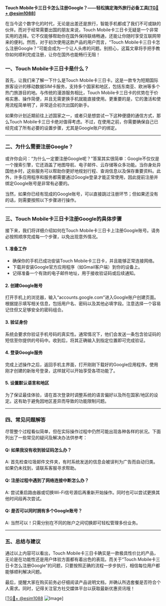 **Touch Mobile卡三日卡怎么注册Google？——轻松搞定海外旅行必备工具[[TG💪+ @esim1088](https://t.me/s/esim1088)]**

在当今这个数字化的时代，无论是出差还是旅行，智能手机都成了我们不可或缺的伙伴。而对于经常需要出国的朋友来说，Touch Mobile卡三日卡无疑是一个非常实用的选择。它不仅能够帮助你在国外保持联络畅通，还能让你随时享受互联网带来的便利。然而，对于初次使用这款产品的用户而言，“Touch Mobile卡三日卡怎么注册Google？”可能会成为一个让人头疼的问题。别担心，这篇文章将手把手教你如何顺利完成注册，让你在国外也能畅行无阻！

### **一、Touch Mobile卡三日卡是什么？**

首先，让我们来了解一下什么是Touch Mobile卡三日卡。这是一款专为短期国际旅客设计的移动数据SIM卡服务，支持多个国家和地区，包括东南亚、欧洲等多个热门旅游目的地。与传统的漫游服务相比，Touch Mobile卡三日卡的优势在于价格实惠、操作简便，并且无需更换手机就能直接使用。更重要的是，它的激活和使用流程简单明了，非常适合初次出国的新手。

如果你计划近期前往上述国家之一，或者只是想尝试一下这种便捷的通信方式，那么Touch Mobile卡三日卡绝对值得考虑。不过，在使用之前，你需要确保自己已经完成了所有必要的设置步骤，尤其是Google账户的绑定。

---

### **二、为什么需要注册Google？**

或许你会问：“为什么一定要注册Google呢？”答案其实很简单：Google不仅仅是一个搜索引擎，它还涵盖了地图导航、电子邮件、云存储等众多功能。当你身处异国他乡时，这些服务可以帮助你更好地规划行程、查询信息以及保存重要资料。此外，许多应用程序和服务都需要通过Google登录才能正常使用，因此提前注册并绑定Google账号是非常有必要的。

当然，如果你已经有现成的Google账号，可以直接跳过注册环节；但如果还没有的话，则需要按照以下步骤进行操作。

---

### **三、Touch Mobile卡三日卡注册Google的具体步骤**

接下来，我们将详细介绍如何在Touch Mobile卡三日卡上注册Google账号。请务必按照顺序完成每一个步骤，以免出现意外情况。

#### **1. 准备工作**
- 确保你的手机已成功安装Touch Mobile卡三日卡，并且能够正常连接网络。
- 下载并安装Google官方应用程序（如Gmail客户端）到你的设备上。
- 记得准备一个有效的电子邮件地址，用于接收验证码或后续通知。

#### **2. 创建Google账号**
打开手机上的浏览器，输入“accounts.google.com”进入Google账户创建页面。根据提示填写相关信息，包括用户名、密码以及其他必填字段。注意选择一个容易记住但又足够安全的密码组合。

#### **3. 验证身份**
系统会要求你验证手机号码的真实性。通常情况下，他们会发送一条包含验证码的短信至你提供的号码中。收到后，将其正确输入到指定位置即可完成验证。

#### **4. 登录Google服务**
完成上述操作之后，返回手机主界面，打开刚刚下载好的Google应用程序。使用刚才创建的新账号登录，这样就可以开始享受各项功能了。

#### **5. 设置默认语言和地区**
为了保证最佳体验，请在首次登录时调整系统的语言偏好以及所在国家/地区的设定。这有助于避免因地区差异而导致的功能限制问题。

---

### **四、常见问题解答**

尽管整个过程看似简单，但在实际操作过程中仍然可能出现各种各样的状况。下面列出了一些常见的疑问及解决办法供参考：

#### **Q: 如果我没有收到验证码怎么办？**
A: 首先检查垃圾邮件文件夹，有时系统发送的信息会被误判为广告而自动归类。如果仍未找到，请联系客服寻求帮助。

#### **Q: 注册过程中遇到了网络连接中断怎么办？**
A: 尝试重启路由器或切换Wi-Fi信号源后再重新开始操作。同时也可以尝试更换其他时间段再次尝试。

#### **Q: 是否可以同时拥有多个Google账号？**
A: 当然可以！只需分别在不同的账户之间切换即可轻松管理多份业务。

---

### **五、总结与建议**

通过以上内容可以看出，Touch Mobile卡三日卡确实是一款极具性价比的产品，无论是在功能性还是用户体验方面都有着出色的表现。而关于“Touch Mobile卡三日卡怎么注册Google”的问题，只要按照正确的流程一步步执行，相信每位用户都能够顺利解决问题。

最后，提醒大家在购买前务必仔细阅读产品说明文档，并确认所选套餐是否符合个人需求。同时，记得关注官方社交媒体平台以获取最新优惠资讯哦！

[[TG💪+ @esim1088](https://t.me/s/esim1088) ![Image](https://i.postimg.cc/4NQfJmqS/Snipaste-2025-05-13-00-14-12.png)]